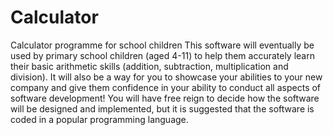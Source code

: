 # Calculator
Calculator programme for school children 
This software will eventually be used by primary school children (aged 4-11) to help them accurately learn their basic arithmetic skills (addition, subtraction, multiplication and division). 
It will also be a way for you to showcase your abilities to your new company and give them confidence in your ability to conduct all aspects of software development! 
You will have free reign to decide how the software will be designed and implemented, but it is suggested that the software is coded in a popular programming language.
